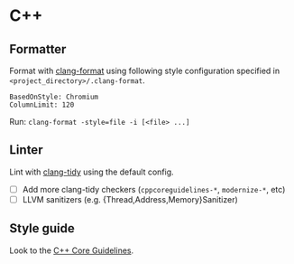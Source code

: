 # C++

## Formatter

Format with [clang-format](https://clang.llvm.org/docs/ClangFormat.html)
using following style configuration specified in `<project_directory>/.clang-format`.

```
BasedOnStyle: Chromium
ColumnLimit: 120
```

Run: `clang-format -style=file -i [<file> ...]`

## Linter

Lint with [clang-tidy](https://clang.llvm.org/extra/clang-tidy/) using
the default config.

- [ ] Add more clang-tidy checkers (`cppcoreguidelines-*`, `modernize-*`, etc)
- [ ] LLVM sanitizers (e.g. {Thread,Address,Memory}Sanitizer)

## Style guide

Look to the [C++ Core
Guidelines](https://github.com/isocpp/CppCoreGuidelines/blob/master/CppCoreGuidelines.md).

